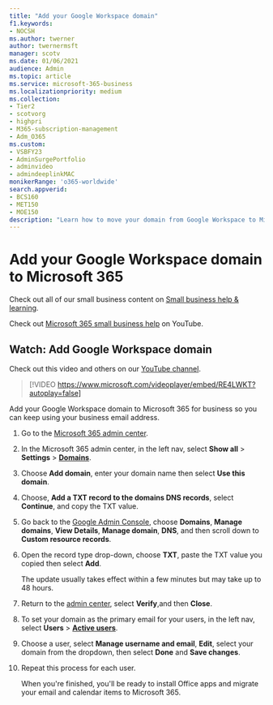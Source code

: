 ```yaml
---
title: "Add your Google Workspace domain"
f1.keywords:
- NOCSH
ms.author: twerner
author: twernermsft
manager: scotv
ms.date: 01/06/2021
audience: Admin
ms.topic: article
ms.service: microsoft-365-business
ms.localizationpriority: medium
ms.collection: 
- Tier2
- scotvorg
- highpri
- M365-subscription-management 
- Adm_O365
ms.custom: 
- VSBFY23
- AdminSurgePortfolio
- adminvideo
- admindeeplinkMAC
monikerRange: 'o365-worldwide'
search.appverid:
- BCS160
- MET150
- MOE150
description: "Learn how to move your domain from Google Workspace to Microsoft 365 for business."
---
```


# Add your Google Workspace domain to Microsoft 365

Check out all of our small business content on [Small business help & learning](https://go.microsoft.com/fwlink/?linkid=2224585).

Check out [Microsoft 365 small business help](https://go.microsoft.com/fwlink/?linkid=2197659) on YouTube.

## Watch: Add Google Workspace domain

Check out this video and others on our [YouTube channel](https://go.microsoft.com/fwlink/?linkid=2198105).

> [!VIDEO https://www.microsoft.com/videoplayer/embed/RE4LWKT?autoplay=false]

Add your Google Workspace domain to Microsoft 365 for business so you can keep using your business email address.

1. Go to the [Microsoft 365 admin center](https://admin.microsoft.com).
1. In the Microsoft 365 admin center, in the left nav, select **Show all** > **Settings** > <a href="https://go.microsoft.com/fwlink/p/?linkid=834818" target="_blank">**Domains**</a>.
1. Choose **Add domain**, enter your domain name then select **Use this domain**. 
1. Choose, **Add a TXT record to the domains DNS records**, select **Continue**, and copy the TXT value. 
1. Go back to the [Google Admin Console](https://admin.google.com), choose **Domains**, **Manage domains**, **View Details**, **Manage domain**, **DNS**, and  then scroll down to **Custom resource records**. 
1. Open the record type drop-down, choose **TXT**, paste the TXT value you copied then select **Add**. 

    The update usually takes effect within a few minutes but may take up to 48 hours. 
1. Return to the <a href="https://go.microsoft.com/fwlink/p/?linkid=2024339" target="_blank">admin center</a>, select **Verify**,and then **Close**. 
1. To set your domain as the primary email for your users, in the left nav, select **Users** > [**Active users**](https://go.microsoft.com/fwlink/p/?linkid=834822). 
1. Choose a user, select **Manage username and email**, **Edit**, select your domain from the dropdown, then select **Done** and **Save changes**. 
1. Repeat this process for each user. 

    When you're finished, you'll be ready to install Office apps and migrate your email and calendar items to Microsoft 365. 
